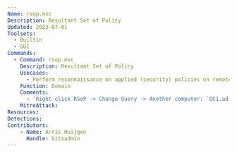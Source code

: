 ```yaml
---
Name: rsop.msc
Description: Resultant Set of Policy
Updated: 2023-07-01
Toolsets:
  - Builtin
  - GUI
Commands:
  - Command: rsop.msc
    Description: Resultant Set of Policy
    Usecases:
      - Perform reconnaissance on applied (security) policies on remote system
    Function: Domain
    Comments:
      - 'Right click RSoP -> Change Query -> Another computer: `DC1.ad.bitsadmin.com` -> Next -> Next -> Next -> Finish'
    MitreAttack:
Resources:
Detections:
Contributors:
    - Name: Arris Huijgen
      Handle: bitsadmin
---
```

